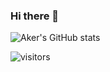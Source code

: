 ### Hi there 👋

<!--
**aker-pc/aker-pc** is a ✨ _special_ ✨ repository because its `README.md` (this file) appears on your GitHub profile.

Here are some ideas to get you started:

- 🔭 I’m currently working on ...
- 🌱 I’m currently learning ...
- 👯 I’m looking to collaborate on ...
- 🤔 I’m looking for help with ...
- 💬 Ask me about ...
- 📫 How to reach me: ...
- 😄 Pronouns: ...
- ⚡ Fun fact: ...
-->
![Aker's GitHub stats](https://github-readme-stats.vercel.app/api?username=aker-pc&show_icons=true&theme=tokyonight)

![visitors](https://visitor-badge.glitch.me/badge?page_id=aker-pc&left_color=green&right_color=red)
